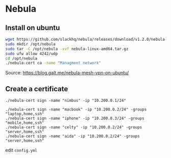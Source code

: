 # Nebula

## Install on ubuntu
```sh
wget https://github.com/slackhq/nebula/releases/download/v1.2.0/nebula-linux-amd64.tar.gz
sudo mkdir /opt/nebula
sudo tar -C /opt/nebula -xvf nebula-linux-amd64.tar.gz
sudo ufw allow 4242/udp
cd /opt/nebula
./nebula-cert ca -name "Managment network"
```

Source:
https://blog.galt.me/nebula-mesh-vpn-on-ubuntu/

## Create a certificate

```
./nebula-cert sign -name "nimbus" -ip "10.200.0.1/24"

./nebula-cert sign -name "macbook" -ip "10.200.0.2/24" -groups "laptop,home,ssh"
./nebula-cert sign -name "iphone" -ip "10.200.0.3/24" -groups "mobile,home,ssh"
./nebula-cert sign -name "celty" -ip "10.200.0.2/24" -groups "server,home,ssh"
./nebula-cert sign -name "aida" -ip "10.200.0.2/24" -groups "server,home,ssh"
```

edit `config.yml`